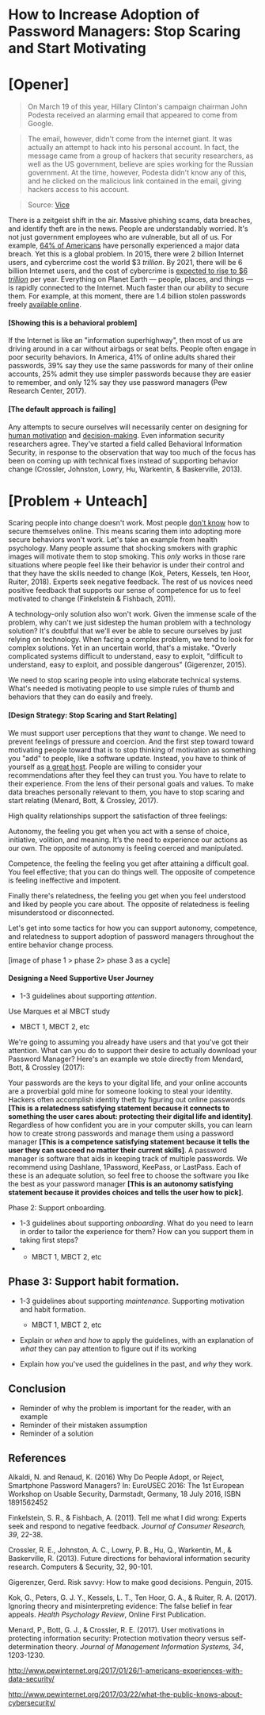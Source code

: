 # How to Increase Adoption of Password Managers: Stop Scaring and Start Motivating

# [Opener]

>On March 19 of this year, Hillary Clinton's campaign chairman John Podesta received an alarming email that appeared to come from Google.

>The email, however, didn't come from the internet giant. It was actually an attempt to hack into his personal account. In fact, the message came from a group of hackers that security researchers, as well as the US government, believe are spies working for the Russian government. At the time, however, Podesta didn't know any of this, and he clicked on the malicious link contained in the email, giving hackers access to his account.

>Source: [Vice](https://motherboard.vice.com/en_us/article/mg7xjb/how-hackers-broke-into-john-podesta-and-colin-powells-gmail-accounts)

There is a zeitgeist shift in the air. Massive phishing scams, data breaches, and identify theft are in the news. People are understandably worried. It's not just government employees who are vulnerable, but all of us. For example, [64% of Americans](http://www.pewinternet.org/2017/01/26/americans-and-cybersecurity/) have personally experienced a major data breach. Yet this is a global problem. In 2015, there were 2 billion Internet users, and cybercrime cost the world $3 *trillion*. By 2021, there will be 6 billion Internet users, and the cost of cybercrime is [expected to rise to $6 *trillion*](https://cybersecurityventures.com/hackerpocalypse-cybercrime-report-2016/) per year. Everything on Planet Earth — people, places, and things — is rapidly connected to the Internet. Much faster than our ability to secure them. For example, at this moment, there are 1.4 billion stolen passwords freely [available online](https://www.csoonline.com/article/3266607/password-security/1-4b-stolen-passwords-are-free-for-the-taking-what-we-know-now.html).

#### [Showing this is a behavioral problem]

If the Internet is like an "information superhighway", then most of us are driving around in a car without airbags or seat belts. People often engage in poor security behaviors. In America, 41% of online adults shared their passwords, 39% say they use the same passwords for many of their online accounts,  25% admit they use simpler passwords because they are easier to remember, and only 12% say they use password managers (Pew Research Center, 2017).

#### [The default approach is failing]

Any attempts to secure ourselves will necessarily center on designing for [human motivation](http://habitry.link/motivating-humans) and [decision-making](http://behavioralscientist.org/the-road-to-cybersecurity-is-paved-with-extraordinarily-basic-things/). Even information security researchers agree. They've started a field called Behavioral Information Security, in response to the observation that way too much of the focus has been on coming up with technical fixes instead of supporting behavior change (Crossler, Johnston, Lowry, Hu, Warkentin, & Baskerville, 2013).

# [Problem + Unteach]

Scaring people into change doesn't work. Most people [don't know](http://www.pewinternet.org/2017/03/22/what-the-public-knows-about-cybersecurity/) how to secure themselves online. This means scaring them into adopting more secure behaviors won't work. Let's take an example from health psychology. Many people assume that shocking smokers with graphic images will motivate them to stop smoking. This *only* works in those rare situations where people feel like their behavior is under their control and that they have the skills needed to change (Kok, Peters, Kessels, ten Hoor, Ruiter, 2018). Experts seek negative feedback. The rest of us novices need positive feedback that supports our sense of competence for us to feel motivated to change (Finkelstein & Fishbach, 2011).

A technology-only solution also won't work. Given the immense scale of the problem, why can't we just sidestep the human problem with a technology solution? It's doubtful that we'll ever be able to secure ourselves by just relying on technology. When facing a complex problem, we tend to look for complex solutions. Yet in an uncertain world, that's a mistake. "Overly complicated systems difficult to understand, easy to exploit, "difficult to understand, easy to exploit, and possible dangerous" (Gigerenzer, 2015).

We need to stop scaring people into using elaborate technical systems. What's needed is motivating people to use simple rules of thumb and behaviors that they can do easily and freely.

#### [Design Strategy: Stop Scaring and Start Relating]

We must support user perceptions that they *want* to change. We need to prevent feelings of pressure and coercion. And the first step toward toward motivating people toward that is to stop thinking of motivation as something you "add" to people, like a software update. Instead, you have to think of yourself as [a great host](http://habitry.link/motivating-humans). People are willing to consider your recommendations after they feel they can trust you. You have to relate to their experience. From the lens of their personal goals and values. To make data breaches personally relevant to them, you have to stop scaring and start relating (Menard, Bott, & Crossley, 2017).

High quality relationships support the satisfaction of three feelings:

Autonomy, the feeling you get when you act with a sense of choice, initiative, volition, and meaning. It’s the need to experience our actions as our own. The opposite of autonomy is feeling coerced and manipulated.

Competence, the feeling the feeling you get after attaining a difficult goal. You feel effective; that you can do things well. The opposite of competence is feeling ineffective and impotent.

Finally there's relatedness, the feeling you get when you feel understood and liked by people you care about. The opposite of relatedness is feeling misunderstood or disconnected.

Let's get into some tactics for how you can support autonomy, competence, and relatedness to support adoption of password managers throughout the entire behavior change process.

[image of phase 1 > phase 2> phase 3 as a cycle]

#### Designing a Need Supportive User Journey

- 1-3 guidelines about supporting *attention*.

Use Marques et al MBCT study
  - MBCT 1, MBCT 2, etc

We're going to assuming you already have users and that you've got their attention. What can you do to support their desire to actually download your Password Manager? Here's an example we stole directly from Mendard, Bott, & Crossley (2017):

Your passwords are the keys to your digital life, and your online accounts are a proverbial gold mine for someone looking to steal your identity. Hackers often accomplish identity theft by figuring out online passwords **[This is a relatedness satisfying statement because it connects to something the user cares about: protecting their digital life and identity]**. Regardless of how confident you are in your computer skills, you can learn how to create strong passwords and manage them using a password manager **[This is a competence satisfying statement because it tells the user they can succeed no matter their current skills]**. A password manager is software that aids in keeping track of multiple passwords. We recommend using Dashlane, 1Password, KeePass, or LastPass. Each of these is an adequate solution, so feel free to choose the software you like the best as your password manager **[This is an autonomy satisfying statement because it provides choices and tells the user how to pick]**.

Phase 2: Support onboarding.

- 1-3 guidelines about supporting *onboarding*. What do you need to learn in order to tailor the experience for them? How can you support them in taking first steps?
-
  - MBCT 1, MBCT 2, etc

## Phase 3: Support habit formation.

- 1-3 guidelines about supporting *maintenance*. Supporting motivation and habit formation.
  - MBCT 1, MBCT 2, etc

- Explain or *when* and *how* to apply the guidelines, with an explanation of *what* they can pay attention to figure out if its working

- Explain how you've used the guidelines in the past, and *why* they work.

## Conclusion

- Reminder of why the problem is important for the reader, with an example
- Reminder of their mistaken assumption
- Reminder of a solution


## References

Alkaldi, N. and Renaud, K. (2016) Why Do People Adopt, or Reject, Smartphone Password Managers? In: EuroUSEC 2016: The 1st European Workshop on Usable Security, Darmstadt, Germany, 18 July 2016, ISBN 1891562452

Finkelstein, S. R., & Fishbach, A. (2011). Tell me what I did wrong: Experts seek and respond to negative feedback. *Journal of Consumer Research, 39*, 22-38.

Crossler, R. E., Johnston, A. C., Lowry, P. B., Hu, Q., Warkentin, M., & Baskerville, R. (2013). Future directions for behavioral information security research. Computers & Security, 32, 90-101.

Gigerenzer, Gerd. Risk savvy: How to make good decisions. Penguin, 2015.

Kok, G., Peters, G. J. Y., Kessels, L. T., Ten Hoor, G. A., & Ruiter, R. A. (2017). Ignoring theory and misinterpreting evidence: The false belief in fear appeals. *Health Psychology Review*, Online First Publication.

Menard, P., Bott, G. J., & Crossler, R. E. (2017). User motivations in protecting information security: Protection motivation theory versus self-determination theory. *Journal of Management Information Systems, 34*, 1203-1230.

http://www.pewinternet.org/2017/01/26/1-americans-experiences-with-data-security/

http://www.pewinternet.org/2017/03/22/what-the-public-knows-about-cybersecurity/
